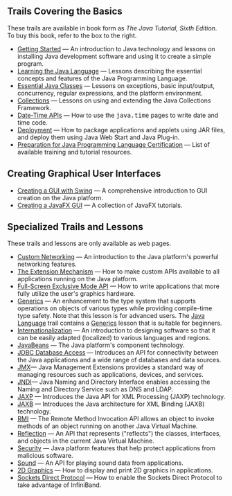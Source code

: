 <h2>Trails Covering the Basics</h2>
These trails are available in book form as <i>The Java Tutorial,
Sixth Edition</i>. To buy this book, refer to the box to the right.
<ul class="BlueArrows">
<li><a href="getStarted/index.html">Getting Started</a> &mdash; An
introduction to Java technology and lessons on installing Java
development software and using it to create a simple program.</li>
<li><a href="java/index.html">Learning the Java Language</a>
&mdash; Lessons describing the essential concepts and features of
the Java Programming Language.</li>
<li><a href="essential/index.html">Essential Java Classes</a>
&mdash; Lessons on exceptions, basic input/output, concurrency,
regular expressions, and the platform environment.</li>
<li><a href="collections/index.html">Collections</a> &mdash;
Lessons on using and extending the Java Collections Framework.</li>
<li><a href="datetime/index.html">Date-Time APIs</a> &mdash; How to
use the <tt>java.time</tt> pages to write date and time code.</li>
<li><a href="deployment/index.html">Deployment</a> &mdash; How to
package applications and applets using JAR files, and deploy them
using Java Web Start and Java Plug-in.</li>
<li><a href="extra/certification/index.html">Preparation for Java
Programming Language Certification</a> &mdash; List of available
training and tutorial resources.</li>
</ul>
<h2>Creating Graphical User Interfaces</h2>
<ul class="BlueArrows">
<li><a href="uiswing/index.html">Creating a GUI with Swing</a>
&mdash; A comprehensive introduction to GUI creation on the Java
platform.</li>
<li><a href="https://docs.oracle.com/javafx/index.html">Creating a
JavaFX GUI</a> &mdash; A collection of JavaFX tutorials.</li>
</ul>
<h2>Specialized Trails and Lessons</h2>
<p>These trails and lessons are only available as web pages.</p>
<ul class="BlueArrows">
<li><a href="networking/index.html">Custom Networking</a> &mdash;
An introduction to the Java platform's powerful networking
features.</li>
<li><a href="ext/index.html">The Extension Mechanism</a> &mdash;
How to make custom APIs available to all applications running on
the Java platform.</li>
<li><a href="extra/fullscreen/index.html">Full-Screen Exclusive
Mode API</a> &mdash; How to write applications that more fully
utilize the user's graphics hardware.</li>
<li><a href="extra/generics/index.html">Generics</a> &mdash; An
enhancement to the type system that supports operations on objects
of various types while providing compile-time type safety. Note
that this lesson is for advanced users. The <a href=
"java/index.html">Java Language</a> trail contains a <a href=
"java/generics/index.html">Generics</a> lesson that is suitable for
beginners.</li>
<li><a href="i18n/index.html">Internationalization</a> &mdash; An
introduction to designing software so that it can be easily adapted
(localized) to various languages and regions.</li>
<li><a href="javabeans/index.html">JavaBeans</a> &mdash; The Java
platform's component technology.</li>
<li><a href="jdbc/index.html">JDBC Database Access</a> &mdash;
Introduces an API for connectivity between the Java applications
and a wide range of databases and data sources.</li>
<li><a href="jmx/index.html">JMX</a>&mdash; Java Management
Extensions provides a standard way of managing resources such as
applications, devices, and services.</li>
<li><a href="jndi/index.html">JNDI</a>&mdash; Java Naming and
Directory Interface enables accessing the Naming and Directory
Service such as DNS and LDAP.</li>
<li><a href="jaxp/index.html">JAXP</a> &mdash; Introduces the Java
API for XML Processing (JAXP) technology.</li>
<li><a href="jaxb/index.html">JAXB</a> &mdash; Introduces the Java
architecture for XML Binding (JAXB) technology.</li>
<li><a href="rmi/index.html">RMI</a> &mdash; The Remote Method
Invocation API allows an object to invoke methods of an object
running on another Java Virtual Machine.</li>
<li><a href="reflect/index.html">Reflection</a> &mdash; An API that
represents ("reflects") the classes, interfaces, and objects in the
current Java Virtual Machine.</li>
<li><a href="security/index.html">Security</a> &mdash; Java
platform features that help protect applications from malicious
software.</li>
<li><a href="sound/index.html">Sound</a> &mdash; An API for playing
sound data from applications.</li>
<li><a href="2d/index.html">2D Graphics</a> &mdash; How to display
and print 2D graphics in applications.</li>
<li><a href="sdp/index.html">Sockets Direct Protocol</a> &mdash;
How to enable the Sockets Direct Protocol to take advantage of
InfiniBand.</li>
</ul>
</div>
